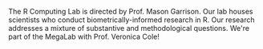 The R Computing Lab is directed by Prof. Mason Garrison. Our lab houses scientists who conduct biometrically-informed research in R. Our research addresses a mixture of substantive and methodological questions. We're part of the MegaLab with Prof. Veronica Cole!
